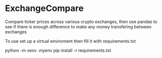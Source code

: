 # ExchangeCompare

Compare ticker prices across various crypto exchanges, then use pandas
to see if there is enough difference to make any money transfering between exchanges

To use set up a virtual enviroment then fill it with requirements.txt


python -m venv .myenv
pip install -r requirements.txt

